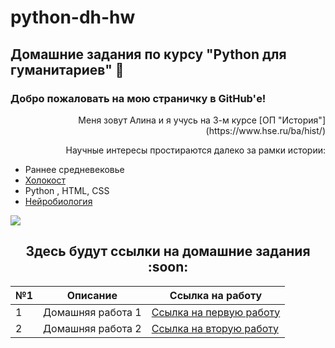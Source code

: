 # python-dh-hw

## Домашние задания по курсу "Python для гуманитариев" :star2:  

### Добро пожаловать на мою страничку в GitHub'е! 

<p align="right"> Меня зовут Алина и я учусь на 3-м курсе [ОП "История"](https://www.hse.ru/ba/hist/) </p>

<p align="right"> Научные интересы простираются далеко за рамки истории: </p>

* Раннее средневековье  
* [Холокост](https://www.coursera.org/learn/the-holocaust) 
* Python , HTML, CSS 
* [Нейробиология](https://www.coursera.org/learn/medical-neuroscience/home/welcome)

![](https://pp.userapi.com/c830508/v830508067/19fa3c/TaPX-5pxvEo.jpg)


<h2 align="center"> Здесь будут ссылки на домашние задания :soon: </h2> 


| №1 | Описание | Ссылка на работу |
|----|:----------:|------------------|
| 1  | Домашняя работа 1 | [Ссылка на первую работу](https://github.com/linasyan/python-dh-hw/blob/master/HW1.ipynb) |
| 2  | Домашняя работа 2 | [Ссылка на вторую работу](https://github.com/linasyan/python-dh-hw/blob/master/HW2.ipynb) |





